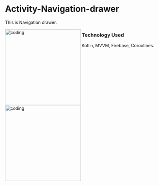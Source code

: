 # Activity-Navigation-drawer

This is  Navigation drawer.

<img align="left" alt="coding" width="250" src="https://github.com/mhossain11/Activity-Navigation-drawer/assets/56032040/984410dd-a338-4758-8678-2b76a6daf67b.jpg">
<img align="left" alt="coding" width="250" src="https://github.com/mhossain11/Activity-Navigation-drawer/assets/56032040/27a98cef-7797-4061-a043-1f6d96bcf47a.jpg">

<h3 align="bottom">Technology Used</h3>
Kotlin, MVVM, Firebase, Coroutines.


